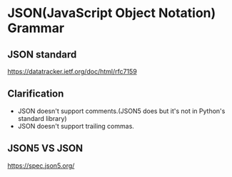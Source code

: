 # JSON(JavaScript Object Notation) Grammar


## JSON standard

https://datatracker.ietf.org/doc/html/rfc7159

## Clarification

- JSON doesn't support comments.(JSON5 does but it's not in Python's standard library)
- JSON doesn't support trailing commas.


## JSON5 VS JSON

https://spec.json5.org/
